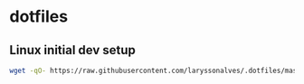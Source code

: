 # dotfiles

## Linux initial dev setup
```bash
wget -qO- https://raw.githubusercontent.com/laryssonalves/.dotfiles/master/linux_dev_setup.sh | bash
```
